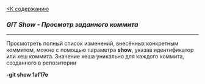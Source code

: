 [<К содержанию](readme.md)

### ***GIT Show - Просмотр заданного коммита***

---
Просмотреть полный список изменений, внесённых конкретным коммитом, можно с помощью параметра **show**, указав идентификатор или хеш коммита. Значение хеша уникально для каждого коммита, созданного в репозитории

**-git show 1af17e**